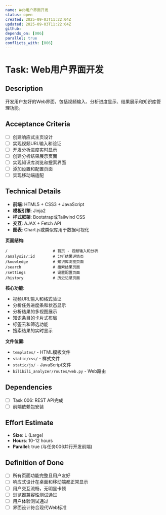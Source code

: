 ```yaml
---
name: Web用户界面开发
status: open
created: 2025-09-03T11:22:04Z
updated: 2025-09-03T11:22:04Z
github: 
depends_on: [006]
parallel: true
conflicts_with: [006]
---
```


# Task: Web用户界面开发

## Description
开发用户友好的Web界面，包括视频输入、分析进度显示、结果展示和知识库管理功能。

## Acceptance Criteria
- [ ] 创建响应式主页设计
- [ ] 实现视频URL输入和验证
- [ ] 开发分析进度实时显示
- [ ] 创建分析结果展示页面
- [ ] 实现知识库浏览和搜索界面
- [ ] 添加设置和配置页面
- [ ] 实现移动端适配

## Technical Details
- **前端**: HTML5 + CSS3 + JavaScript
- **模板引擎**: Jinja2
- **样式框架**: Bootstrap或Tailwind CSS
- **交互**: AJAX + Fetch API
- **图表**: Chart.js或类似库用于数据可视化

**页面结构**:
```
/                    # 首页 - 视频输入和分析
/analysis/:id        # 分析结果详情页
/knowledge           # 知识库浏览页面
/search              # 搜索结果页面
/settings            # 设置配置页面
/history             # 历史记录页面
```

**核心功能**:
- 视频URL输入和格式验证
- 分析任务进度条和状态显示
- 分析结果的多视图展示
- 知识条目的卡片式布局
- 标签云和筛选功能
- 搜索结果的实时显示

**文件位置**:
- `templates/` - HTML模板文件
- `static/css/` - 样式文件
- `static/js/` - JavaScript文件
- `bilibili_analyzer/routes/web.py` - Web路由

## Dependencies
- [ ] Task 006: REST API完成
- [ ] 前端依赖包安装

## Effort Estimate
- **Size**: L (Large)
- **Hours**: 10-12 hours
- **Parallel**: true (与任务006并行开发前端)

## Definition of Done
- [ ] 所有页面功能完整且用户友好
- [ ] 响应式设计在桌面和移动端都正常显示
- [ ] 用户交互流畅，无明显卡顿
- [ ] 浏览器兼容性测试通过
- [ ] 用户体验测试通过
- [ ] 界面设计符合现代Web标准